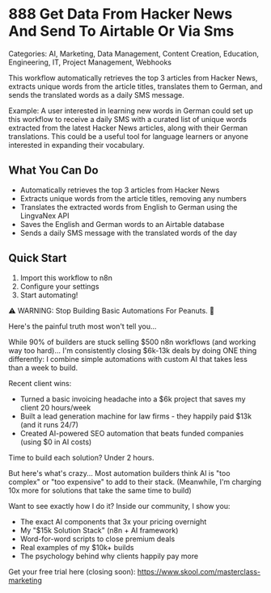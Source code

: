 # 888 Get Data From Hacker News And Send To Airtable Or Via Sms

Categories: AI, Marketing, Data Management, Content Creation, Education, Engineering, IT, Project Management, Webhooks

This workflow automatically retrieves the top 3 articles from Hacker News, extracts unique words from the article titles, translates them to German, and sends the translated words as a daily SMS message.

Example: A user interested in learning new words in German could set up this workflow to receive a daily SMS with a curated list of unique words extracted from the latest Hacker News articles, along with their German translations. This could be a useful tool for language learners or anyone interested in expanding their vocabulary.

## What You Can Do
- Automatically retrieves the top 3 articles from Hacker News
- Extracts unique words from the article titles, removing any numbers
- Translates the extracted words from English to German using the LingvaNex API
- Saves the English and German words to an Airtable database
- Sends a daily SMS message with the translated words of the day

## Quick Start
1. Import this workflow to n8n
2. Configure your settings
3. Start automating!

⚠️ WARNING: Stop Building Basic Automations For Peanuts. 🚫

Here's the painful truth most won't tell you...

While 90% of builders are stuck selling $500 n8n workflows (and working way too hard)...
I'm consistently closing $6k-13k deals by doing ONE thing differently:
I combine simple automations with custom AI that takes less than a week to build.

Recent client wins:
* Turned a basic invoicing headache into a $6k project that saves my client 20 hours/week
* Built a lead generation machine for law firms - they happily paid $13k (and it runs 24/7)
* Created AI-powered SEO automation that beats funded companies (using $0 in AI costs)

Time to build each solution? Under 2 hours.

But here's what's crazy...
Most automation builders think AI is "too complex" or "too expensive" to add to their stack.
(Meanwhile, I'm charging 10x more for solutions that take the same time to build)

Want to see exactly how I do it?
Inside our community, I show you:
* The exact AI components that 3x your pricing overnight
* My "$15k Solution Stack" (n8n + AI framework)
* Word-for-word scripts to close premium deals
* Real examples of my $10k+ builds
* The psychology behind why clients happily pay more

Get your free trial here (closing soon): https://www.skool.com/masterclass-marketing
